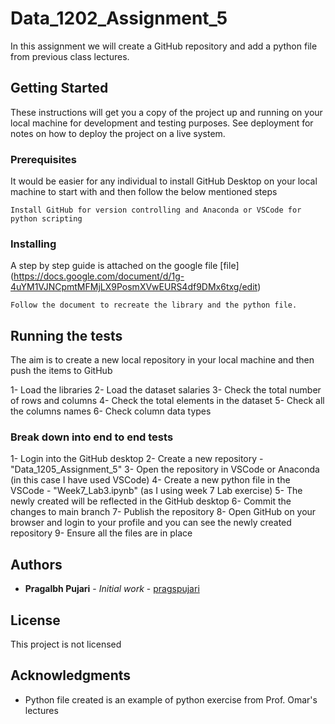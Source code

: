 # Data_1202_Assignment_5

In this assignment we will create a GitHub repository and add a python file from previous class lectures.

## Getting Started

These instructions will get you a copy of the project up and running on your local machine for development and testing purposes. See deployment for notes on how to deploy the project on a live system.

### Prerequisites

It would be easier for any individual to install GitHub Desktop on your local machine to start with and then follow the below mentioned steps

```
Install GitHub for version controlling and Anaconda or VSCode for python scripting
```

### Installing

A step by step guide is attached on the google file [file] (https://docs.google.com/document/d/1g-4uYM1VJNCpmtMFMjLX9PosmXVwEURS4df9DMx6txg/edit) 


```
Follow the document to recreate the library and the python file.
```


## Running the tests
The aim is to create a new local repository in your local machine and then push the items to GitHub

1- Load the libraries
2- Load the dataset salaries
3- Check the total number of rows and columns
4- Check the total elements in the dataset
5- Check all the columns names
6- Check column data types




### Break down into end to end tests

1- Login into the GitHub desktop
2- Create a new repository - "Data_1205_Assignment_5"
3- Open the repository in VSCode or Anaconda (in this case I have used VSCode)
4- Create a new python file in the VSCode - "Week7_Lab3.ipynb" (as I using week 7 Lab exercise)
5- The newly created will be reflected in the GitHub desktop
6- Commit the changes to main branch
7- Publish the repository
8- Open GitHub on your browser and login to your profile and you can see the newly created repository 
9- Ensure all the files are in place



## Authors

* **Pragalbh Pujari** - *Initial work* - [pragspujari](https://github.com/pragspujari)


## License

This project is not licensed

## Acknowledgments

* Python file created is an example of python exercise from Prof. Omar's lectures


